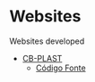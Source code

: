 # Websites
Websites developed

* [CB-PLAST](https://cbplast.com.br/)
  * [Código Fonte](https://github.com/BrunoRodrigues2021/CB-PLAST)
